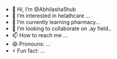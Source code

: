 - 👋 Hi, I’m @Abhilasha5hub
- 👀 I’m interested in helathcare ...
- 🌱 I’m currently learning  pharmacy...
- 💞️ I’m looking to collaborate on .ay field..
- 📫 How to reach me ...
- 😄 Pronouns: ...
- ⚡ Fun fact: ...

<!---
Abhilasha5hub/Abhilasha5hub is a ✨ special ✨ repository because its `README.md` (this file) appears on your GitHub profile.
You can click the Preview link to take a look at your changes.
--->
